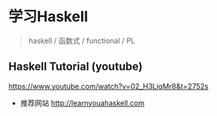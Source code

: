 # 学习Haskell

> haskell / 函数式 / functional / PL

## Haskell Tutorial (youtube)

https://www.youtube.com/watch?v=02_H3LjqMr8&t=2752s

- 推荐网站 http://learnyouahaskell.com

